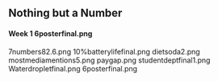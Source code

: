 ## Nothing but a Number
#### Week 1 6posterfinal.png
7numbers82.6.png
10%batterylifefinal.png
dietsoda2.png
mostmediamentions5.png
paygap.png
studentdeptfinal1.png
Waterdropletfinal.png
6posterfinal.png